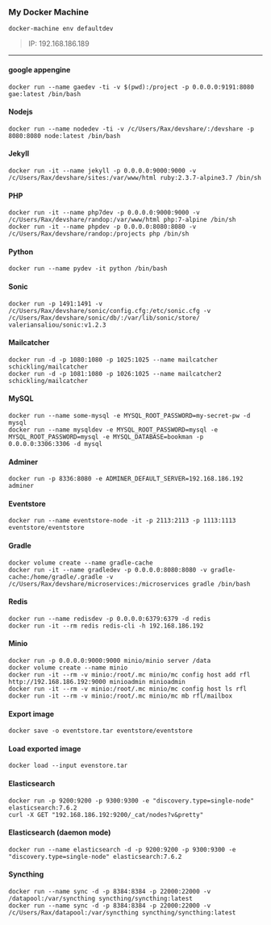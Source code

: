 ### My Docker Machine
```
docker-machine env defaultdev
```
> IP: 192.168.186.189
***
#### google appengine
```
docker run --name gaedev -ti -v $(pwd):/project -p 0.0.0.0:9191:8080 gae:latest /bin/bash
```

#### Nodejs
```
docker run --name nodedev -ti -v /c/Users/Rax/devshare/:/devshare -p 8080:8080 node:latest /bin/bash
```

#### Jekyll
```
docker run -it --name jekyll -p 0.0.0.0:9000:9000 -v /c/Users/Rax/devshare/sites:/var/www/html ruby:2.3.7-alpine3.7 /bin/sh
```

#### PHP
```
docker run -it --name php7dev -p 0.0.0.0:9000:9000 -v /c/Users/Rax/devshare/randop:/var/www/html php:7-alpine /bin/sh
docker run -it --name phpdev -p 0.0.0.0:8080:8080 -v /c/Users/Rax/devshare/randop:/projects php /bin/sh
```

#### Python
```
docker run --name pydev -it python /bin/bash
```

#### Sonic
```
docker run -p 1491:1491 -v /c/Users/Rax/devshare/sonic/config.cfg:/etc/sonic.cfg -v /c/Users/Rax/devshare/sonic/db/:/var/lib/sonic/store/ valeriansaliou/sonic:v1.2.3
```

#### Mailcatcher
```
docker run -d -p 1080:1080 -p 1025:1025 --name mailcatcher schickling/mailcatcher
docker run -d -p 1081:1080 -p 1026:1025 --name mailcatcher2 schickling/mailcatcher
```

#### MySQL
```
docker run --name some-mysql -e MYSQL_ROOT_PASSWORD=my-secret-pw -d mysql
docker run --name mysqldev -e MYSQL_ROOT_PASSWORD=mysql -e MYSQL_ROOT_PASSWORD=mysql -e MYSQL_DATABASE=bookman -p 0.0.0.0:3306:3306 -d mysql
```

#### Adminer
```
docker run -p 8336:8080 -e ADMINER_DEFAULT_SERVER=192.168.186.192 adminer
```

#### Eventstore
```
docker run --name eventstore-node -it -p 2113:2113 -p 1113:1113 eventstore/eventstore
```

#### Gradle
```
docker volume create --name gradle-cache
docker run -it --name gradledev -p 0.0.0.0:8080:8080 -v gradle-cache:/home/gradle/.gradle -v /c/Users/Rax/devshare/microservices:/microservices gradle /bin/bash
```

#### Redis
```
docker run --name redisdev -p 0.0.0.0:6379:6379 -d redis
docker run -it --rm redis redis-cli -h 192.168.186.192
```

#### Minio
```
docker run -p 0.0.0.0:9000:9000 minio/minio server /data
docker volume create --name minio
docker run -it --rm -v minio:/root/.mc minio/mc config host add rfl http://192.168.186.192:9000 minioadmin minioadmin
docker run -it --rm -v minio:/root/.mc minio/mc config host ls rfl
docker run -it --rm -v minio:/root/.mc minio/mc mb rfl/mailbox
```

#### Export image
```
docker save -o eventstore.tar eventstore/eventstore
```

#### Load exported image
```
docker load --input evenstore.tar
```

#### Elasticsearch
```
docker run -p 9200:9200 -p 9300:9300 -e "discovery.type=single-node" elasticsearch:7.6.2
curl -X GET "192.168.186.192:9200/_cat/nodes?v&pretty"
```
#### Elasticsearch (daemon mode)
```
docker run --name elasticsearch -d -p 9200:9200 -p 9300:9300 -e "discovery.type=single-node" elasticsearch:7.6.2
```

#### Syncthing
```
docker run --name sync -d -p 8384:8384 -p 22000:22000 -v /datapool:/var/syncthing syncthing/syncthing:latest
docker run --name sync -d -p 8384:8384 -p 22000:22000 -v /c/Users/Rax/datapool:/var/syncthing syncthing/syncthing:latest
```